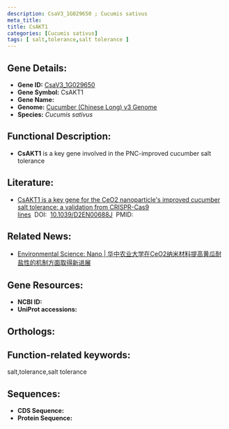 ```yaml
---
description: CsaV3_1G029650 ; Cucumis sativus
meta_title:
title: CsAKT1
categories: [Cucumis sativus]
tags: [ salt,tolerance,salt tolerance ]
---
```


## Gene Details:
- **Gene ID:**	[CsaV3_1G029650]()
- **Gene Symbol:** CsAKT1
- **Gene Name:** 
- **Genome:** [Cucumber (Chinese Long) v3 Genome]()
- **Species:** *Cucumis sativus*

## Functional Description:
   - **CsAKT1** is a key gene involved in the PNC-improved cucumber salt tolerance

## Literature:
   - [CsAKT1 is a key gene for the CeO2 nanoparticle's improved cucumber salt tolerance: a validation from CRISPR-Cas9 lines]( https://pubs.rsc.org/en/content/articlelanding/2022/en/d2en00688j#fn1)&nbsp;&nbsp;DOI:&nbsp;&nbsp;[10.1039/D2EN00688J](https://pubs.rsc.org/en/content/articlelanding/2022/en/d2en00688j#fn1)&nbsp;&nbsp;PMID:&nbsp;&nbsp;[](https://pubmed.ncbi.nlm.nih.gov//)

## Related News:
   - [Environmental Science: Nano | 华中农业大学在CeO2纳米材料提高黄瓜耐盐性的机制方面取得新进展](https://mp.weixin.qq.com/s?__biz=Mzg3MDEwNDEyMg==&mid=2247540171&idx=3&sn=2ee9930e74b335d9ce185d011a896d21&chksm=ce90f09ef9e7798845f53f9e3b33df4c4c076d52c6d32b41b1a73c33574198b6ac894a46c1e4&scene=27#wechat_redirect)

## Gene Resources:
- **NCBI ID:** [](https://www.ncbi.nlm.nih.gov/gene/?term=)
- **UniProt accessions:** [](https://www.uniprot.org/uniprotkb//entry)

## Orthologs:


## Function-related keywords:
salt,tolerance,salt tolerance

## Sequences:
- **CDS Sequence:**
- **Protein Sequence:**
